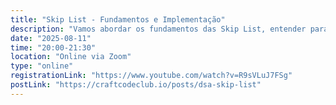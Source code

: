 ```yaml
---
title: "Skip List - Fundamentos e Implementação"
description: "Vamos abordar os fundamentos das Skip List, entender para que servem, suas vantagens em relação a outras estruturas de dados e como implementar na prática."
date: "2025-08-11"
time: "20:00-21:30"
location: "Online via Zoom"
type: "online"
registrationLink: "https://www.youtube.com/watch?v=R9sVLuJ7FSg"
postLink: "https://craftcodeclub.io/posts/dsa-skip-list"
---
```

